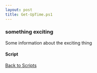 ```yaml
---
layout: post
title: Get-UpTime.ps1
---
```


### something exciting

Some information about the exciting thing

#### Script

<script src="http://gist-it.appspot.com/github.com/BanterBoy/scripts-blog/blob/master/PowerShell/CmdLets/Get-Uptime.ps1"></script>

<a href="/scripts/">Back to Scripts</a>

